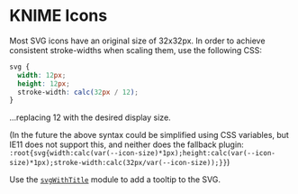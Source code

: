# KNIME Icons

Most SVG icons have an original size of 32x32px. In order to achieve consistent stroke-widths when scaling them, use the
following CSS:
```css
svg {
  width: 12px;
  height: 12px;
  stroke-width: calc(32px / 12);
}
```
…replacing 12 with the desired display size.

(In the future the above syntax could be simplified using CSS variables, but IE11 does not support this, and neither does the
fallback plugin: `:root{svg{width:calc(var(--icon-size)*1px);height:calc(var(--icon-size)*1px);stroke-width:calc(32px/var(--icon-size));}}`)

Use the [`svgWithTitle`](../../../components/svgWithTitle.js) module to add a tooltip to the SVG.
